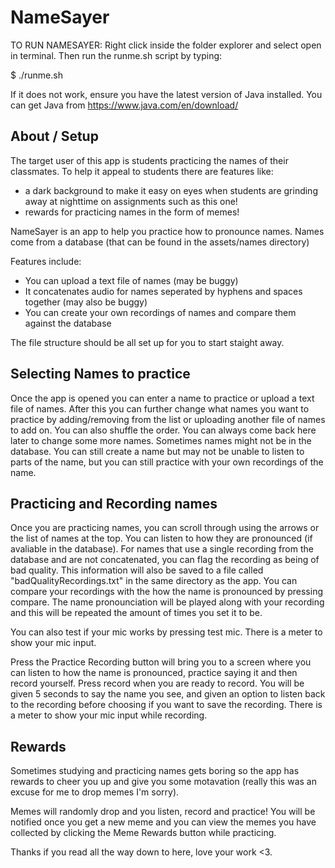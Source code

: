 
# NameSayer                     


TO RUN NAMESAYER:
Right click inside the folder explorer and select open in terminal. Then run the runme.sh script by typing:

$ ./runme.sh

If it does not work, ensure you have the latest version of Java installed.
You can get Java from https://www.java.com/en/download/

## About / Setup
The target user of this app is students practicing the names of their classmates.
To help it appeal to students there are features like:
- a dark background to make it easy on eyes when students are grinding away at nighttime on assignments such as this one!
- rewards for practicing names in the form of memes!

NameSayer is an app to help you practice how to pronounce names.
Names come from a database (that can be found in the assets/names directory)

Features include:
- You can upload a text file of names (may be buggy)
- It concatenates audio for names seperated by hyphens and spaces together (may also be buggy)
- You can create your own recordings of names and compare them against the database

The file structure should be all set up for you to start staight away.

## Selecting Names to practice

Once the app is opened you can enter a name to practice or upload a text file of names.
After this you can further change what names you want to practice by adding/removing from the list or uploading another file of names to add on. You can also shuffle the order.
You can always come back here later to change some more names.
Sometimes names might not be in the database. You can still create a name but may not be unable to listen to parts of the name, but you can still practice with your own recordings of the name.

## Practicing and Recording names

Once you are practicing names, you can scroll through using the arrows or the list of names at the top.
You can listen to how they are pronounced (if avaliable in the database). For names that use a single recording from the database and are not concatenated, you can flag the recording as being of bad quality. This information will also be saved to a file called "badQualityRecordings.txt" in the same directory as the app.
You can compare your recordings with the how the name is pronounced by pressing compare. The name pronounciation will be played along with your recording and this will be repeated the amount of times you set it to be.

You can also test if your mic works by pressing test mic. There is a meter to show your mic input.

Press the Practice Recording button will bring you to a screen where you can listen to how the name is pronounced, practice saying it and then record yourself. Press record when you are ready to record. You will be given 5 seconds to say the name you see, and given an option to listen back to the recording before choosing if you want to save the recording. There is a meter to show your mic input while recording.

## Rewards

Sometimes studying and practicing names gets boring so the app has rewards to cheer you up and give you some motavation (really this was an excuse for me to drop memes I'm sorry).

Memes will randomly drop and you listen, record and practice! You will be notified once you get a new meme and you can view the memes you have collected by clicking the Meme Rewards button while practicing.

Thanks if you read all the way down to here, love your work <3.

